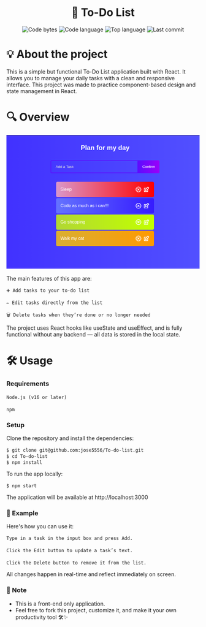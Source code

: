 <h1 align="center"> 📝 
  To-Do List 
</h1> 

<p align="center"> 
  <img alt="Code bytes" src="https://img.shields.io/github/languages/code-size/jose5556/To-do-list?color=lightblue" /> 
  <img alt="Code language" src="https://img.shields.io/github/languages/count/jose5556/To-do-list?color=yellow" /> 
  <img alt="Top language" src="https://img.shields.io/github/languages/top/jose5556/To-do-list?color=blue" /> 
  <img alt="Last commit" src="https://img.shields.io/github/last-commit/jose5556/To-do-list?color=green" /> 
</p>

# 💡 About the project

This is a simple but functional To-Do List application built with React.
It allows you to manage your daily tasks with a clean and responsive interface.
This project was made to practice component-based design and state management in React.

# 🔍 Overview


![Screenshot of the Project](/my_list.png)

The main features of this app are:

    ➕ Add tasks to your to-do list

    ✏️ Edit tasks directly from the list

    🗑️ Delete tasks when they’re done or no longer needed

The project uses React hooks like useState and useEffect, and is fully functional without any backend — all data is stored in the local state.

# 🛠️ Usage

### Requirements

    Node.js (v16 or later)

    npm

### Setup

Clone the repository and install the dependencies:

```shell
$ git clone git@github.com:jose5556/To-do-list.git
$ cd To-do-list
$ npm install
```

To run the app locally:

```shell
$ npm start
```

The application will be available at http://localhost:3000

### 🎯 Example

Here's how you can use it:

    Type in a task in the input box and press Add.

    Click the Edit button to update a task’s text.

    Click the Delete button to remove it from the list.

All changes happen in real-time and reflect immediately on screen.

### 📌 Note

- This is a front-end only application.
- Feel free to fork this project, customize it, and make it your own productivity tool 🛠️✨

